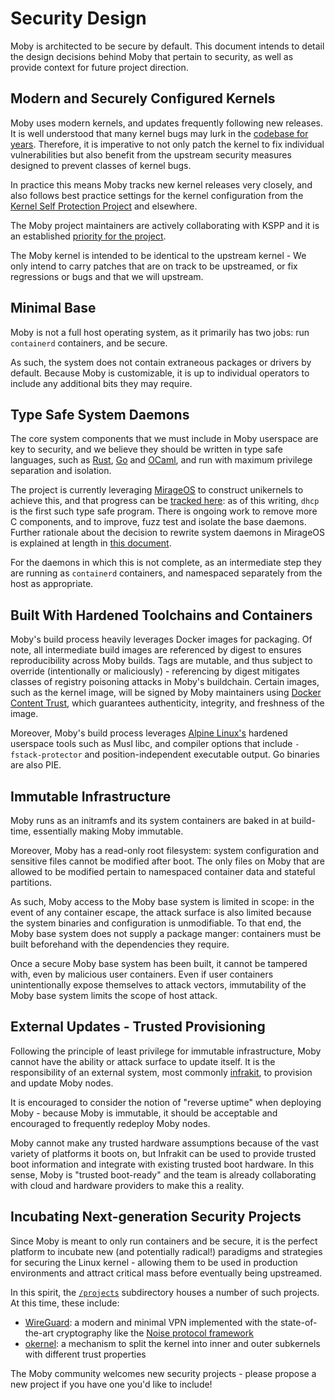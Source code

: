 # Security Design

Moby is architected to be secure by default. This document intends to detail the design decisions behind Moby that
pertain to security, as well as provide context for future project direction.


## Modern and Securely Configured Kernels

Moby uses modern kernels, and updates frequently following new releases. It is well understood that many kernel bugs
may lurk in the [codebase for years](https://lwn.net/Articles/410606/). Therefore, it is imperative to not only patch
the kernel to fix individual vulnerabilities but also benefit from the upstream security measures designed to prevent
classes of kernel bugs.

In practice this means Moby tracks new kernel releases very closely, and also follows best practice settings for the
kernel configuration from the [Kernel Self Protection Project](https://kernsec.org/wiki/index.php/Kernel_Self_Protection_Project)
and elsewhere.

The Moby project maintainers are actively collaborating with KSPP and it is an established [priority for the project](../projects/kspp/roadmap.md).

The Moby kernel is intended to be identical to the upstream kernel - We only intend to carry patches that are on track
to be upstreamed, or fix regressions or bugs and that we will upstream.


## Minimal Base

Moby is not a full host operating system, as it primarily has two jobs: run `containerd` containers, and be secure.

As such, the system does not contain extraneous packages or drivers by default. Because Moby is customizable, it is up to
individual operators to include any additional bits they may require.


## Type Safe System Daemons

The core system components that we must include in Moby userspace are key to security, and we believe
they should be written in type safe languages, such as [Rust](https://www.rust-lang.org/en-US/), [Go](https://golang.org/)
and [OCaml](http://www.ocaml.org/), and run with maximum privilege separation and isolation.

The project is currently leveraging [MirageOS](https://mirage.io/) to construct unikernels to achieve this, and that progress can be
[tracked here](../projects/miragesdk/roadmap.md): as of this writing, `dhcp` is the first such type safe program.
There is ongoing work to remove more C components, and to improve, fuzz test and isolate the base daemons.
Further rationale about the decision to rewrite system daemons in MirageOS is explained at length in [this document](../projects/miragesdk/README.md).

For the daemons in which this is not complete, as an intermediate step they are running as `containerd` containers,
and namespaced separately from the host as appropriate.


## Built With Hardened Toolchains and Containers

Moby's build process heavily leverages Docker images for packaging. Of note, all intermediate build images
are referenced by digest to ensures reproducibility across Moby builds. Tags are mutable, and thus subject to override
(intentionally or maliciously) - referencing by digest mitigates classes of registry poisoning attacks in Moby's buildchain.
Certain images, such as the kernel image, will be signed by Moby maintainers using [Docker Content Trust](https://docs.docker.com/engine/security/trust/content_trust/),
which guarantees authenticity, integrity, and freshness of the image.

Moreover, Moby's build process leverages [Alpine Linux's](https://alpinelinux.org/) hardened userspace tools such as
Musl libc, and compiler options that include `-fstack-protector` and position-independent executable output. Go binaries
are also PIE.


## Immutable Infrastructure

Moby runs as an initramfs and its system containers are baked in at build-time, essentially making Moby immutable.

Moreover, Moby has a read-only root filesystem: system configuration and sensitive files cannot be modified after boot.
The only files on Moby that are allowed to be modified pertain to namespaced container data and stateful partitions.

As such, Moby access to the Moby base system is limited in scope: in the event of any container escape, the attack surface
is also limited because the system binaries and configuration is unmodifiable. To that end, the Moby base system does not
supply a package manger: containers must be built beforehand with the dependencies they require.

Once a secure Moby base system has been built, it cannot be tampered with, even by malicious user containers. Even if user
containers unintentionally expose themselves to attack vectors, immutability of the Moby base system limits the scope of
host attack.


## External Updates - Trusted Provisioning

Following the principle of least privilege for immutable infrastructure, Moby cannot have the ability or attack surface 
to update itself. It is the responsibility of an external system, most commonly [infrakit](https://github.com/docker/infrakit), to provision
and update Moby nodes.

It is encouraged to consider the notion of "reverse uptime" when deploying Moby - because Moby is immutable, it should be
acceptable and encouraged to frequently redeploy Moby nodes.

Moby cannot make any trusted hardware assumptions because of the vast variety of platforms it boots on, but Infrakit
can be used to provide trusted boot information and integrate with existing trusted boot hardware. In this sense, Moby is
"trusted boot-ready" and the team is already collaborating with cloud and hardware providers to make this a reality.


## Incubating Next-generation Security Projects

Since Moby is meant to only run containers and be secure, it is the perfect platform to incubate new (and potentially radical!)
paradigms and strategies for securing the Linux kernel - allowing them to be used in production environments and attract
critical mass before eventually being upstreamed.

In this spirit, the [`/projects`](../projects) subdirectory houses a number of such projects. At this time, these include:
- [WireGuard](../projects/wireguard/roadmap.md): a modern and minimal VPN implemented with the state-of-the-art cryptography
like the [Noise protocol framework](http://www.noiseprotocol.org/)
- [okernel](../projects/okernel/README.md): a mechanism to split the kernel into inner and outer subkernels with different trust properties

The Moby community welcomes new security projects - please propose a new project if you have one you'd like to include!
